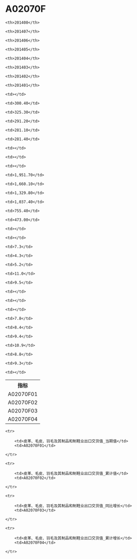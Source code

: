 A02070F
======


<table>

<tr>
    <th>指标</th>
    
    <th>201408</th>
    
    <th>201407</th>
    
    <th>201406</th>
    
    <th>201405</th>
    
    <th>201404</th>
    
    <th>201403</th>
    
    <th>201402</th>
    
    <th>201401</th>
    
</tr>


<tr>
    <td>A02070F01</td>
    
    <td></td>
    
    <td>300.40</td>
    
    <td>325.30</td>
    
    <td>291.20</td>
    
    <td>281.10</td>
    
    <td>281.40</td>
    
    <td></td>
    
    <td></td>
    

</tr>

<tr>
    <td>A02070F02</td>
    
    <td></td>
    
    <td>1,951.70</td>
    
    <td>1,660.10</td>
    
    <td>1,329.80</td>
    
    <td>1,037.40</td>
    
    <td>755.40</td>
    
    <td>473.00</td>
    
    <td></td>
    

</tr>

<tr>
    <td>A02070F03</td>
    
    <td></td>
    
    <td>7.3</td>
    
    <td>4.3</td>
    
    <td>5.2</td>
    
    <td>11.0</td>
    
    <td>9.5</td>
    
    <td></td>
    
    <td></td>
    

</tr>

<tr>
    <td>A02070F04</td>
    
    <td></td>
    
    <td>7.8</td>
    
    <td>8.4</td>
    
    <td>9.4</td>
    
    <td>10.9</td>
    
    <td>8.8</td>
    
    <td>9.3</td>
    
    <td></td>
    

</tr>


</table>

<table>
    
    <tr>

        <td>皮革、毛皮、羽毛及其制品和制鞋业出口交货值_当期值</td>
        <td>A02070F01</td>

    </tr>
    
    <tr>

        <td>皮革、毛皮、羽毛及其制品和制鞋业出口交货值_累计值</td>
        <td>A02070F02</td>

    </tr>
    
    <tr>

        <td>皮革、毛皮、羽毛及其制品和制鞋业出口交货值_同比增长</td>
        <td>A02070F03</td>

    </tr>
    
    <tr>

        <td>皮革、毛皮、羽毛及其制品和制鞋业出口交货值_累计增长</td>
        <td>A02070F04</td>

    </tr>
    
</table>